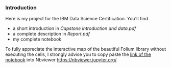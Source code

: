### Introduction

Here is my project for the IBM Data Science Certification. You'll find 
- a short introduction in *Capstone introduction and data.pdf*
- a complete description in *Report.pdf*
- my complete notebook

To fully appreciate the interactive map of the beautiful Folium library without executing the cells, I strongly advise you to copy paste the [link of the notebook](https://github.com/Proxima-centaury-b/Neighborhood_Clustering/blob/main/Capstone_Oslo_v3.ipynb) into Nbviewer https://nbviewer.jupyter.org/


